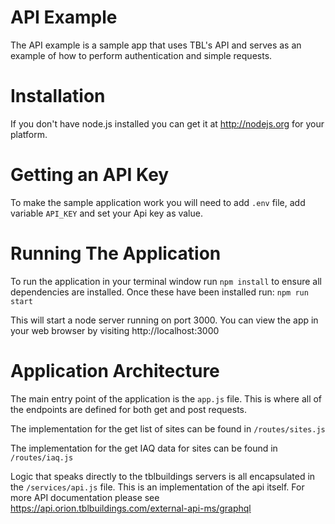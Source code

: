API Example
====================

The API example is a sample app that uses TBL's API and serves as an example of how to perform authentication and simple requests.

Installation
==================

If you don't have node.js installed you can get it at http://nodejs.org for your platform. 

Getting an API Key
===================

To make the sample application work you will need to add `.env` file, add variable `API_KEY` and set your Api key as value.

Running The Application
=========================

To run the application in your terminal window run `npm install` to ensure all dependencies are installed. Once these have been installed run: `npm run start` 

This will start a node server running on port 3000. You can view the app in your web browser by visiting http://localhost:3000

Application Architecture
==========================

The main entry point of the application is the `app.js` file. This is where all of the endpoints are defined for both get and post requests.

The implementation for the get list of sites can be found in `/routes/sites.js`

The implementation for the get IAQ data for sites can be found in `/routes/iaq.js`

Logic that speaks directly to the tblbuildings servers is all encapsulated in the `/services/api.js` file. This is an implementation of the api itself. For more API documentation please see https://api.orion.tblbuildings.com/external-api-ms/graphql

